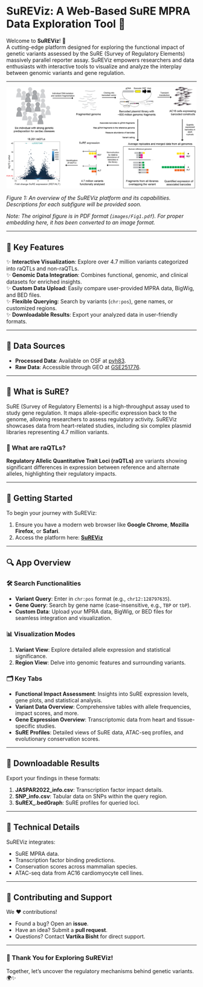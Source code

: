 # SuREViz: A Web-Based SuRE MPRA Data Exploration Tool 🌟

Welcome to **SuREViz**! 🎉  
A cutting-edge platform designed for exploring the functional impact of genetic variants assessed by the SuRE (Survey of Regulatory Elements) massively parallel reporter assay. SuREViz empowers researchers and data enthusiasts with interactive tools to visualize and analyze the interplay between genomic variants and gene regulation.

---

<p align="center">
  <img src="images/Fig1.png" alt="Introductory Figure" width="700px">
</p>

*Figure 1: An overview of the SuREViz platform and its capabilities. Descriptions for each subfigure will be provided soon.*

*Note: The original figure is in PDF format (`images/Fig1.pdf`). For proper embedding here, it has been converted to an image format.*

---

## 🌟 Key Features

✨ **Interactive Visualization**: Explore over 4.7 million variants categorized into raQTLs and non-raQTLs.  
✨ **Genomic Data Integration**: Combines functional, genomic, and clinical datasets for enriched insights.  
✨ **Custom Data Upload**: Easily compare user-provided MPRA data, BigWig, and BED files.  
✨ **Flexible Querying**: Search by variants (`chr:pos`), gene names, or customized regions.  
✨ **Downloadable Results**: Export your analyzed data in user-friendly formats.  

---

## 🔬 Data Sources

- **Processed Data**: Available on OSF at [pyh83](https://osf.io/pyh83/).  
- **Raw Data**: Accessible through GEO at [GSE251776](https://www.ncbi.nlm.nih.gov/geo/query/acc.cgi?acc=GSE251776).  

---

## 🔬 What is SuRE?

SuRE (Survey of Regulatory Elements) is a high-throughput assay used to study gene regulation. It maps allele-specific expression back to the genome, allowing researchers to assess regulatory activity. SuREViz showcases data from heart-related studies, including six complex plasmid libraries representing 4.7 million variants.  

### 🧬 What are raQTLs?  
**Regulatory Allelic Quantitative Trait Loci (raQTLs)** are variants showing significant differences in expression between reference and alternate alleles, highlighting their regulatory impacts.

---

## 🚀 Getting Started

To begin your journey with SuREViz:  
1. Ensure you have a modern web browser like **Google Chrome**, **Mozilla Firefox**, or **Safari**.  
2. Access the platform here: **[SuREViz](http://192.168.107.99:6197)**  

---

## 🔍 App Overview  

### 🛠️ Search Functionalities  
- **Variant Query**: Enter in `chr:pos` format (e.g., `chr12:128797635`).  
- **Gene Query**: Search by gene name (case-insensitive, e.g., `TBP` or `tbP`).  
- **Custom Data**: Upload your MPRA data, BigWig, or BED files for seamless integration and visualization.

### 📊 Visualization Modes  
1. **Variant View**: Explore detailed allele expression and statistical significance.  
2. **Region View**: Delve into genomic features and surrounding variants.  

### 🗂️ Key Tabs  
- **Functional Impact Assessment**: Insights into SuRE expression levels, gene plots, and statistical analysis.  
- **Variant Data Overview**: Comprehensive tables with allele frequencies, impact scores, and more.  
- **Gene Expression Overview**: Transcriptomic data from heart and tissue-specific studies.  
- **SuRE Profiles**: Detailed views of SuRE data, ATAC-seq profiles, and evolutionary conservation scores.  

---

## 📂 Downloadable Results

Export your findings in these formats:  
1. **JASPAR2022_info.csv**: Transcription factor impact details.  
2. **SNP_info.csv**: Tabular data on SNPs within the query region.  
3. **SuREX_.bedGraph**: SuRE profiles for queried loci.  

---

## 🧠 Technical Details  

SuREViz integrates:  
- SuRE MPRA data.  
- Transcription factor binding predictions.  
- Conservation scores across mammalian species.  
- ATAC-seq data from AC16 cardiomyocyte cell lines.  

---

## 🤝 Contributing and Support  

We ❤️ contributions!  
- Found a bug? Open an **issue**.  
- Have an idea? Submit a **pull request**.  
- Questions? Contact **Vartika Bisht** for direct support.

---

### 🌟 Thank You for Exploring SuREViz!  
Together, let’s uncover the regulatory mechanisms behind genetic variants. 🌍✨
